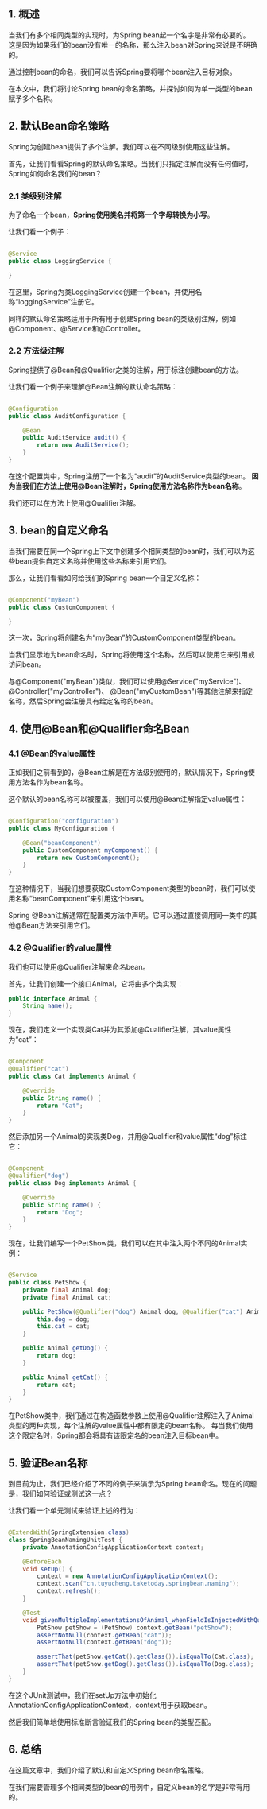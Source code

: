 ## 1. 概述

当我们有多个相同类型的实现时，为Spring bean起一个名字是非常有必要的。
这是因为如果我们的bean没有唯一的名称，那么注入bean对Spring来说是不明确的。

通过控制bean的命名，我们可以告诉Spring要将哪个bean注入目标对象。

在本文中，我们将讨论Spring bean的命名策略，并探讨如何为单一类型的bean赋予多个名称。

## 2. 默认Bean命名策略

Spring为创建bean提供了多个注解。我们可以在不同级别使用这些注解。

首先，让我们看看Spring的默认命名策略。当我们只指定注解而没有任何值时，Spring如何命名我们的bean？

### 2.1 类级别注解

为了命名一个bean，**Spring使用类名并将第一个字母转换为小写**。

让我们看一个例子：

```java

@Service
public class LoggingService {

}
```

在这里，Spring为类LoggingService创建一个bean，并使用名称“loggingService”注册它。

同样的默认命名策略适用于所有用于创建Spring bean的类级别注解，例如@Component、@Service和@Controller。

### 2.2 方法级注解

Spring提供了@Bean和@Qualifier之类的注解，用于标注创建bean的方法。

让我们看一个例子来理解@Bean注解的默认命名策略：

```java

@Configuration
public class AuditConfiguration {

    @Bean
    public AuditService audit() {
        return new AuditService();
    }
}
```

在这个配置类中，Spring注册了一个名为“audit”的AuditService类型的bean。
**因为当我们在方法上使用@Bean注解时，Spring使用方法名称作为bean名称**。

我们还可以在方法上使用@Qualifier注解。

## 3. bean的自定义命名

当我们需要在同一个Spring上下文中创建多个相同类型的bean时，我们可以为这些bean提供自定义名称并使用这些名称来引用它们。

那么，让我们看看如何给我们的Spring bean一个自定义名称：

```java

@Component("myBean")
public class CustomComponent {

}
```

这一次，Spring将创建名为“myBean”的CustomComponent类型的bean。

当我们显示地为bean命名时，Spring将使用这个名称，然后可以使用它来引用或访问bean。

与@Component("myBean")类似，我们可以使用@Service("myService")、@Controller("myController")、
@Bean("myCustomBean")等其他注解来指定名称，然后Spring会注册具有给定名称的bean。

## 4. 使用@Bean和@Qualifier命名Bean

### 4.1 @Bean的value属性

正如我们之前看到的，@Bean注解是在方法级别使用的，默认情况下，Spring使用方法名作为bean名称。

这个默认的bean名称可以被覆盖，我们可以使用@Bean注解指定value属性：

```java

@Configuration("configuration")
public class MyConfiguration {

    @Bean("beanComponent")
    public CustomComponent myComponent() {
        return new CustomComponent();
    }
}
```

在这种情况下，当我们想要获取CustomComponent类型的bean时，我们可以使用名称“beanComponent”来引用这个bean。

Spring @Bean注解通常在配置类方法中声明。它可以通过直接调用同一类中的其他@Bean方法来引用它们。

### 4.2 @Qualifier的value属性

我们也可以使用@Qualifier注解来命名bean。

首先，让我们创建一个接口Animal，它将由多个类实现：

```java
public interface Animal {
    String name();
}
```

现在，我们定义一个实现类Cat并为其添加@Qualifier注解，其value属性为“cat”：

```java

@Component
@Qualifier("cat")
public class Cat implements Animal {

    @Override
    public String name() {
        return "Cat";
    }
}
```

然后添加另一个Animal的实现类Dog，并用@Qualifier和value属性“dog”标注它：

```java

@Component
@Qualifier("dog")
public class Dog implements Animal {

    @Override
    public String name() {
        return "Dog";
    }
}
```

现在，让我们编写一个PetShow类，我们可以在其中注入两个不同的Animal实例：

```java

@Service
public class PetShow {
    private final Animal dog;
    private final Animal cat;

    public PetShow(@Qualifier("dog") Animal dog, @Qualifier("cat") Animal cat) {
        this.dog = dog;
        this.cat = cat;
    }

    public Animal getDog() {
        return dog;
    }

    public Animal getCat() {
        return cat;
    }
}
```

在PetShow类中，我们通过在构造函数参数上使用@Qualifier注解注入了Animal类型的两种实现，每个注解的value属性中都有限定的bean名称。
每当我们使用这个限定名时，Spring都会将具有该限定名的bean注入目标bean中。

## 5. 验证Bean名称

到目前为止，我们已经介绍了不同的例子来演示为Spring bean命名。现在的问题是，我们如何验证或测试这一点？

让我们看一个单元测试来验证上述的行为：

```java

@ExtendWith(SpringExtension.class)
class SpringBeanNamingUnitTest {
    private AnnotationConfigApplicationContext context;

    @BeforeEach
    void setUp() {
        context = new AnnotationConfigApplicationContext();
        context.scan("cn.tuyucheng.taketoday.springbean.naming");
        context.refresh();
    }

    @Test
    void givenMultipleImplementationsOfAnimal_whenFieldIsInjectedWithQualifiedName_thenTheSpecificBeanShouldGetInjected() {
        PetShow petShow = (PetShow) context.getBean("petShow");
        assertNotNull(context.getBean("cat"));
        assertNotNull(context.getBean("dog"));

        assertThat(petShow.getCat().getClass()).isEqualTo(Cat.class);
        assertThat(petShow.getDog().getClass()).isEqualTo(Dog.class);
    }
}
```

在这个JUnit测试中，我们在setUp方法中初始化AnnotationConfigApplicationContext，context用于获取bean。

然后我们简单地使用标准断言验证我们的Spring bean的类型匹配。

## 6. 总结

在这篇文章中，我们介绍了默认和自定义Spring bean命名策略。

在我们需要管理多个相同类型的bean的用例中，自定义bean的名字是非常有用的。